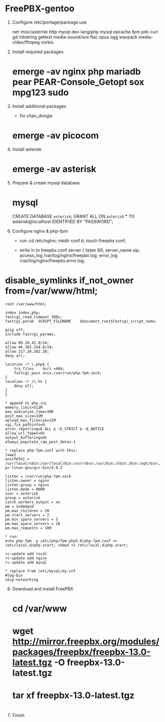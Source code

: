 # FreePBX-gentoo

1. Configure /etc/portage/package.use

    net-misc/asterisk http mysql
    dev-lang/php mysql opcache fpm pdo curl gd mbstring gettext
    media-sound/sox flac opus ogg wavpack
    media-video/ffmpeg vorbis

2. Install required packages

    # emerge -av nginx php mariadb pear PEAR-Console_Getopt sox mpg123 sudo
    
3. Install additional packages

    * for chan_dongle
    # emerge -av picocom
    
4. Install asterisk

    # emerge -av asterisk
    
5. Prepare & create mysql database

    # mysql
    CREATE DATABASE `asterisk`;
    GRANT ALL ON `asterisk`.* TO asterisk@localhost IDENTIFIED BY "PASSWORD";

6. Configure nginx & php-fpm
    * run:
    cd /etc/nginx; mkdir conf.d; touch freepbx.conf;
    
    * write in to freepbx.conf
    server {
	listen  80;
	server_name sip;
	access_log /var/log/nginx/freepbx.log;
        error_log /var/log/nginx/freepbx.error.log;
#       disable_symlinks if_not_owner from=/var/www/html;
	root /var/www/html;

	index index.php;
	fastcgi_read_timeout 300s;
	fastcgi_param  SCRIPT_FILENAME    $document_root$fastcgi_script_name;

	gzip off;
	include fastcgi_params;
	
	allow 89.28.42.0/24;
	allow 46.102.154.0/24;
	allow 217.26.162.20;
	deny all;
	
	location ~* \.php$ {
		try_files    $uri =404;
		fastcgi_pass unix:/var/run/php-fpm.sock;
	}
	location ~* /\.ht {
		deny all;
	}
    }

    * append to php.ini
    memory_limit=512M
    max_execution_time=300
    post_max_size=32M
    upload_max_filesize=32M
    cgi.fix_pathinfo=0
    error_reporting=E_ALL & ~E_STRICT & ~E_NOTICE
    allow_url_fopen=On
    output_buffering=On
    always_populate_raw_post_data=-1

    * replace php-fpm.conf with this:
    [www]
    env[PATH] = /usr/local/sbin:/usr/local/bin:/usr/sbin:/usr/bin:/sbin:/bin:/opt/bin:/usr/x86_64-pc-linux-gnu/gcc-bin/4.9.3

    listen = /var/run/php-fpm.sock
    listen.owner = nginx
    listen.group = nginx
    listen.mode = 0600
    user = asterisk
    group = asterisk
    catch_workers_output = no
    pm = ondemand
    pm.max_children = 20
    pm.start_servers = 2
    pm.min_spare_servers = 5
    pm.max_spare_servers = 20
    pm.max_requests = 100
    
    * run:
    echo php-fpm -y /etc/php/fpm-php5.6/php-fpm.conf >> /etc/local.d/php.start; chmod +x /etc/local.d/php.start; 
    
    rc-update add local
    rc-update add nginx
    rc-update add mysql
    
    * replace from /etc/mysql/my.cnf
    #log-bin
    skip-networking
    
    
6. Download and install FreePBX

    # cd /var/www
    # wget http://mirror.freepbx.org/modules/packages/freepbx/freepbx-13.0-latest.tgz -O freepbx-13.0-latest.tgz
    # tar xf freepbx-13.0-latest.tgz
    # 
    
7. Finish